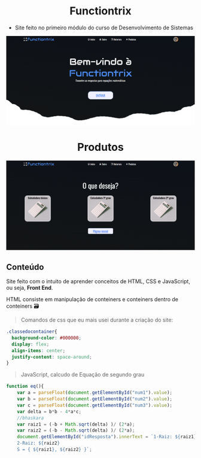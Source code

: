 <h1 align="center">Functiontrix</h1>

- Site feito no primeiro módulo do curso de Desenvolvimento de Sistemas
<img src="img\ReadmeImagens\tela_inicial.png">

<h1 align="center">Produtos</h1>

<img src="img\ReadmeImagens\produtos.png">

## Conteúdo
Site feito com o intuito de aprender conceitos de HTML, CSS e JavaScript, ou seja, **Front End**.

HTML consiste em manipulação de conteiners e conteiners dentro de conteiners 🗃️


> Comandos de css que eu mais usei durante a criação do site:
```css
.classedocontainer{
  background-color: #000000;
  display: flex;
  align-items: center;
  justify-content: space-around;
}
```
> JavaScript, calcudo de Equação de segundo grau
```js
function eq(){
    var a = parseFloat(document.getElementById("num1").value);
    var b = parseFloat(document.getElementById("num2").value);
    var c = parseFloat(document.getElementById("num3").value);
    var delta = b*b - 4*a*c;
    //bhaskara
    var raiz1 = (-b + Math.sqrt(delta) )/ (2*a);
    var raiz2 = (-b - Math.sqrt(delta) )/ (2*a);
    document.getElementById("idResposta").innerText = `1-Raiz: ${raiz1} 
    2-Raiz: ${raiz2}
    S = { ${raiz1}, ${raiz2} }`;
```
